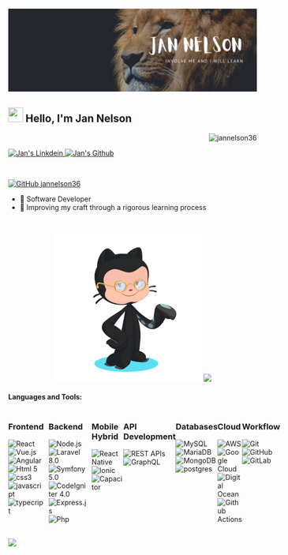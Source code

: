 ![Header](https://github.com/jannelson36/jannelson36/blob/main/jannelson.png)

## <h2><img src="https://raw.githubusercontent.com/aemmadi/aemmadi/master/wave.gif" height="30px" width="30px"> Hello, I'm Jan Nelson</h2>

<p align="right"> 
 <img src="https://komarev.com/ghpvc/?username=jannelson36&label=Views&color=blue&style=plastic" alt="jannelson36" />
</p>

<p>
<a href="https://www.linkedin.com/in/jan-nelson/">
 <img alt="Jan's Linkdein" width="22px" src="https://cdn.jsdelivr.net/npm/simple-icons@v3/icons/linkedin.svg" />
</a>
<a href="https://github.com/jannelson36">
 <img alt="Jan's Github" width="22px" src="https://cdn.jsdelivr.net/npm/simple-icons@v3/icons/github.svg" />
</a>
</p>

</br>

[![GitHub jannelson36](https://img.shields.io/github/followers/jannelson36?label=follow&style=social)](https://github.com/jannelson36)

- 🔭 Software Developer </br>
- 🌱 Improving my craft through a rigorous learning process

</br>


<p align="center"> 
  <img width="300" height="300" src="https://github.com/Mjoel4708/mjoel4708/blob/master/my-octocat-1625144541112.png?raw=true"></a>
  <img src="https://github-readme-stats.vercel.app/api/top-langs/?username=mjoel4708&hide_progress=true&langs_count=30&count_private=true&theme=tokyonight&line_height=52">
</p>


<h4>Languages and Tools:</h4>

 <div style="display:flex">
  <div style="margin-right: 10px;">
    <h3>Frontend</h3>
    <img src="https://img.shields.io/badge/React-61DAFB?style=for-the-badge&logo=react&logoColor=white" alt="React">
    <img src="https://img.shields.io/badge/Vue.js-4FC08D?style=for-the-badge&logo=vuedotjs&logoColor=white" alt="Vue.js">
    <img src="https://img.shields.io/badge/Angular-DD0031?style=for-the-badge&logo=angular&logoColor=white" alt="Angular">
    <img alt="Html 5" src="https://img.shields.io/badge/HTML5-E34F26?style=for-the-badge&logo=html5&logoColor=white" />
    <img alt="css3" src="https://img.shields.io/badge/CSS3-1572B6?style=for-the-badge&logo=css3&logoColor=white" >
    <img alt="javascript" src="https://img.shields.io/badge/JavaScript-323330?style=for-the-badge&logo=javascript&logoColor=F7DF1E" >
    <img alt="typecript" src="https://img.shields.io/badge/TypeScript-007ACC?style=for-the-badge&logo=typescript&logoColor=white" >
  </div>
  <div style="margin-right: 10px;">
    <h3>Backend</h3>
    <img src="https://img.shields.io/badge/Node.js-43853D?style=for-the-badge&logo=nodedotjs&logoColor=white" alt="Node.js">
    <img alt="Laravel 8.0" src="https://img.shields.io/badge/Laravel%208.0-FF2D20?style=for-the-badge&logo=laravel&logoColor=white" />
    <img alt="Symfony 5.0" src="https://img.shields.io/badge/Symfony%205.0-000000?style=for-the-badge&logo=symfony&logoColor=white" />
    <img alt="CodeIgniter 4.0" src="https://img.shields.io/badge/CodeIgniter%204.0-EE4623?style=for-the-badge&logo=codeigniter&logoColor=white" />
    <img src="https://img.shields.io/badge/Express.js-000000?style=for-the-badge&logo=express&logoColor=white" alt="Express.js">
    <img alt="Php" src="https://img.shields.io/badge/Php-777BB4?style=for-the-badge&logo=php&logoColor=white" />
  </div>
  <div>
    <h3>Mobile Hybrid</h3>
    <p>
  <img alt="React Native" src="https://img.shields.io/badge/React_Native-20232A?style=for-the-badge&logo=react&logoColor=61DAFB" />
  <img alt="Ionic" src="https://img.shields.io/badge/Ionic-3880FF?style=for-the-badge&logo=ionic&logoColor=white" />
      <img alt="Capacitor" src="https://img.shields.io/badge/Capacitor-119EFF?style=for-the-badge&logo=Capacitor&logoColor=white" >
</p>
  </div>
  <div>
    <h3>API Development</h3>
    <p>
  <img alt="REST APIs" src="https://img.shields.io/badge/REST%20APIs-FF5733?style=for-the-badge&logo=rest&logoColor=white" />
  <img alt="GraphQL" src="https://img.shields.io/badge/GraphQL-E434AA?style=for-the-badge&logo=graphql&logoColor=white" />
</p>
  </div>
  <div>
    <h3>Databases</h3>
      <img src="https://img.shields.io/badge/MySQL-4479A1?style=for-the-badge&logo=mysql&logoColor=white" alt="MySQL" />
    <img src="https://img.shields.io/badge/MariaDB-003545?style=for-the-badge&logo=mariadb&logoColor=white" alt="MariaDB" />
    <img src="https://img.shields.io/badge/MongoDB-4EA94B?style=for-the-badge&logo=mongodb&logoColor=white" alt="MongoDB" />
    <img alt="postgres" src="https://img.shields.io/badge/PostgreSQL-316192?style=for-the-badge&logo=postgresql&logoColor=white" >
  </div>
  <div>
    <h3>Cloud</h3>
    <img src="https://img.shields.io/badge/Amazon_AWS-232F3E?style=for-the-badge&logo=amazonaws&logoColor=white" alt="AWS">
    <img src="https://img.shields.io/badge/Google_Cloud-4285F4?style=for-the-badge&logo=google-cloud&logoColor=white" alt="Google Cloud">
    <img src="https://img.shields.io/badge/Digital_Ocean-0080FF?style=for-the-badge&logo=DigitalOcean&logoColor=white" alt="Digital Ocean">
    <img src="https://img.shields.io/badge/GitHub_Actions-2088FF?style=for-the-badge&logo=github-actions&logoColor=white" alt="Github Actions">
  </div>
  <div>
    <h3>Workflow</h3>
    <img alt="Git" src="https://img.shields.io/badge/Git-F05032?style=for-the-badge&logo=git&logoColor=white" />
  <img alt="GitHub" src="https://img.shields.io/badge/GitHub-181717?style=for-the-badge&logo=github&logoColor=white" />
  <img alt="GitLab" src="https://img.shields.io/badge/GitLab-FCA121?style=for-the-badge&logo=gitlab&logoColor=white" />
  </div>
  
</div>


</br>

<p>
<img src="https://github-readme-stats.vercel.app/api/top-langs/?username=jannelson36&count_private=true&theme=tokyonight&line_height=40"></p>


</a>



